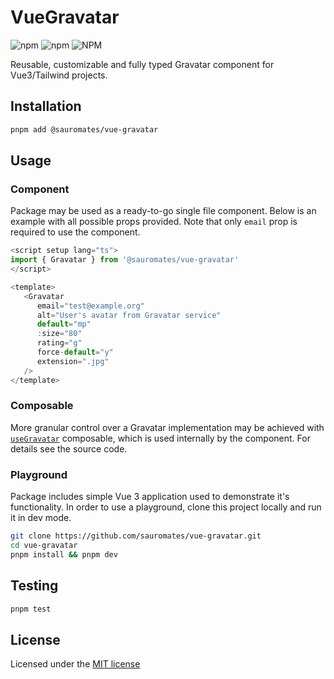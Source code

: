 # VueGravatar

![npm](https://img.shields.io/npm/v/%40sauromates%2Fvue-gravatar?logo=npm)
![npm](https://img.shields.io/npm/dt/%40sauromates/vue-gravatar?logo=npm)
![NPM](https://img.shields.io/npm/l/%40sauromates%2Fvue-gravatar?logo=npm)

Reusable, customizable and fully typed Gravatar component for Vue3/Tailwind projects.

## Installation

```sh
pnpm add @sauromates/vue-gravatar
```

## Usage

### Component

Package may be used as a ready-to-go single file component. Below is an example with all possible props provided. Note that only `email` prop is required to use the component.

```ts
<script setup lang="ts">
import { Gravatar } from '@sauromates/vue-gravatar'
</script>

<template>
   <Gravatar
      email="test@example.org"
      alt="User's avatar from Gravatar service"
      default="mp"
      :size="80"
      rating="g"
      force-default="y"
      extension=".jpg"
   />
</template>
```

### Composable

More granular control over a Gravatar implementation may be achieved with [`useGravatar`](./src/composables/useGravatar.ts) composable, which is used internally by the component. For details see the source code.

### Playground

Package includes simple Vue 3 application used to demonstrate it's functionality. In order to use a playground, clone this project locally and run it in dev mode.

```sh
git clone https://github.com/sauromates/vue-gravatar.git
cd vue-gravatar
pnpm install && pnpm dev
```

## Testing

```sh
pnpm test
```

## License

Licensed under the [MIT license](LICENSE)
